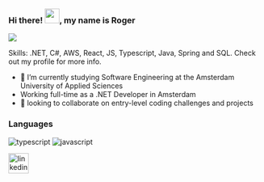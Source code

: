### Hi there! <img src="https://media.giphy.com/media/hvRJCLFzcasrR4ia7z/giphy.gif" width="29px" height="29px">, my name is Roger
![](https://www.kindpng.com/picc/m/141-1419051_github-icon-png-transparent-png.png)

Skills: .NET, C#, AWS, React, JS, Typescript, Java, Spring and SQL. Check out my profile for more info.

- 🔭 I’m currently studying Software Engineering at the Amsterdam University of Applied Sciences
- Working full-time as a .NET Developer in Amsterdam
- 👯 looking to collaborate on entry-level coding challenges and projects 

### Languages

![typescript](https://img.shields.io/badge/TypeScript-3178C6?style=for-the-badge&logo=typescript&logoColor=white)
![javascript](https://img.shields.io/badge/JavaScript-323330?style=for-the-badge&logo=javascript&logoColor=F7DF1E)



[<img src='https://cdn.jsdelivr.net/npm/simple-icons@3.0.1/icons/linkedin.svg' alt='linkedin' height='40'>](https://www.linkedin.com/in/rogerdirkx/)  

